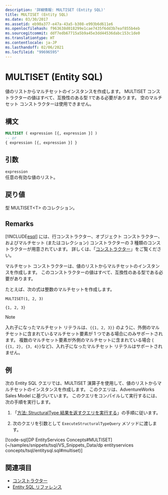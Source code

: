 ```yaml
---
description: '詳細情報: MULTISET (Entity SQL)'
title: MULTISET (Entity SQL)
ms.date: 03/30/2017
ms.assetid: eb90a377-e47a-43a5-b308-e993b6d611e6
ms.openlocfilehash: f963638d018299e1cae7435f6dd3b7eaf855b4eb
ms.sourcegitcommit: ddf7edb67715a5b9a45e3dd44536dabc153c1de0
ms.translationtype: HT
ms.contentlocale: ja-JP
ms.lasthandoff: 02/06/2021
ms.locfileid: "99696595"
---
```

# <a name="multiset-entity-sql"></a>MULTISET (Entity SQL)

値のリストからマルチセットのインスタンスを作成します。 MULTISET コンストラクターの値はすべて、互換性のある型 `T`である必要があります。 空のマルチセット コンストラクターは使用できません。

## <a name="syntax"></a>構文

```sql
MULTISET ( expression [{, expression }] )
-- or
{ expression [{, expression }] }
```

## <a name="arguments"></a>引数

`expression`  
 任意の有効な値のリスト。

## <a name="return-value"></a>戻り値

型 MULTISET\<T> のコレクション。

## <a name="remarks"></a>Remarks

<!-- markdownlint-disable DOCSMD001 -->

[!INCLUDE[esql](../../../../../../includes/esql-md.md)] には、行コンストラクター、オブジェクト コンストラクター、およびマルチセット (またはコレクション) コンストラクターの 3 種類のコンストラクターが用意されています。 詳しくは、「[コンストラクター](constructing-types-entity-sql.md)」をご覧ください。

マルチセット コンストラクターは、値のリストからマルチセットのインスタンスを作成します。 このコンストラクターの値はすべて、互換性のある型である必要があります。

たとえば、次の式は整数のマルチセットを作成します。

`MULTISET(1, 2, 3)`

`{1, 2, 3}`

> [!NOTE]
> 入れ子になったマルチセット リテラルは、`{{1, 2, 3}}` のように、外側のマルチセットに含まれているマルチセット要素が 1 つである場合にのみサポートされます。 複数のマルチセット要素が外側のマルチセットに含まれている場合 ( `{{1, 2}, {3, 4}}`など)、入れ子になったマルチセット リテラルはサポートされません。

## <a name="example"></a>例

次の Entity SQL クエリでは、MULTISET 演算子を使用して、値のリストからマルチセットのインスタンスを作成します。 このクエリは、AdventureWorks Sales Model に基づいています。 このクエリをコンパイルして実行するには、次の手順を実行します。

1. 「[方法: StructuralType 結果を返すクエリを実行する](../how-to-execute-a-query-that-returns-structuraltype-results.md)」の手順に従います。

2. 次のクエリを引数として `ExecuteStructuralTypeQuery` メソッドに渡します。

[!code-sql[DP EntityServices Concepts#MULTISET](~/samples/snippets/tsql/VS_Snippets_Data/dp entityservices concepts/tsql/entitysql.sql#multiset)]

## <a name="see-also"></a>関連項目

- [コンストラクター](constructing-types-entity-sql.md)
- [Entity SQL リファレンス](entity-sql-reference.md)
